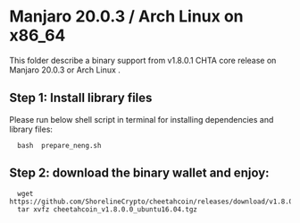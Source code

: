 # Manjaro 20.0.3 / Arch Linux on x86_64

This folder describe a binary support from v1.8.0.1 CHTA core release on Manjaro 20.0.3 or Arch Linux .

## Step 1: Install library files
Please run below shell script in terminal for installing dependencies and library files:
```
  bash  prepare_neng.sh
```

## Step 2: download the binary wallet and enjoy:
```
  wget https://github.com/ShorelineCrypto/cheetahcoin/releases/download/v1.8.0.0/cheetahcoin_v1.8.0.0_ubuntu16.04.tgz
  tar xvfz cheetahcoin_v1.8.0.0_ubuntu16.04.tgz
```
